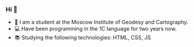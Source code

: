 ### Hi 👋
* 🔭 I am a student at the Moscow Institute of Geodesy and Cartography. 
* :computer: Have been programming in the 1C language for two years now.
* :books: Studying the following technologies: HTML, CSS, JS
<!--
**VlasovIgorIT/VlasovIgorIT** is a ✨ _special_ ✨ repository because its `README.md` (this file) appears on your GitHub profile.

Here are some ideas to get you started:

- 🔭 I’m currently working on ...
- 🌱 I’m currently learning ...
- 👯 I’m looking to collaborate on ...
- 🤔 I’m looking for help with ...
- 💬 Ask me about ...
- 📫 How to reach me: ...
- 😄 Pronouns: ...
- ⚡ Fun fact: ...
-->

